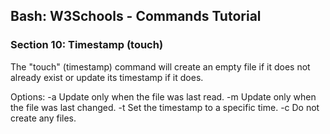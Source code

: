 
## Bash: W3Schools - Commands Tutorial
### Section 10: Timestamp (touch)

The "touch" (timestamp) command will create an empty file if it does not already exist or update its timestamp if it does.

Options:
    -a                           Update only when the file was last read.
    -m                           Update only when the file was last changed.
    -t                           Set the timestamp to a specific time.
    -c                           Do not create any files.
